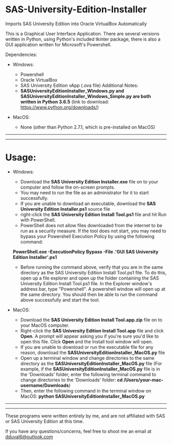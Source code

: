 # SAS-University-Edition-Installer
Imports SAS University Edition into Oracle VirtualBox Automatically

This is a Graphical User Interface Application. There are several versions written in Python, using Python's included tkinter package, there is also a GUI application written for Microsoft's Powershell.

Dependencies: 
- Windows:
    - Powershell 
    - Oracle VirtualBox
    - SAS University Edition vApp (.ova file)
    Additional Notes:
    - **SASUniversityEditionInstaller_Windows.py and SASUniversityEditionInstaller_Windows_Simple.py are both written in Python 3.6.5** (link to download: https://www.python.org/downloads/)

- MacOS:
    - None (other than Python 2.7.1, which is pre-installed on MacOS)
    
________________________________________________________________________________________________________________________________
________________________________________________________________________________________________________________________________

# Usage:

- Windows:
    - Download the **SAS University Edition Installer.exe** file on to your computer and follow the on-screen prompts. 
    - You may need to run the file as an administrator for it to start successfully.
    - If you are unable to download an executable, download the **SAS University Edition Installer.ps1** source file
    - right-click the **SAS University Edition Install Tool.ps1** file and hit Run with PowerShell.
    - PowerShell does not allow files downloaded from the internet to be run as a security measure. If the tool does not start,  you may need to bypass your Powershell Execution Policy by using the following command:
    
    **PowerShell.exe -ExecutionPolicy Bypass -File .\'GUI SAS University Edition Installer'.ps1**

    - Before running the command above, verify that you are in the same directory as the SAS University Edition Install Tool.ps1 file. To do this, open up a file explorer and open up the folder containing the SAS University Edition Install Tool.ps1 file. In the Explorer window's address bar, type "Powershell". A powershell window will open up at the same directory. You should then be able to run the command above successfully and start the tool.

- MacOS:
    - Download the **SAS University Edition Install Tool.app.zip** file on to your MacOS computer.
    - Right-click the **SAS University Edition Install Tool.app** file and click **Open**. A prompt will appear asking you if you're sure you'd like to open this file. Click **Open** and the Install tool window will open.
    - If you are unable to download or run the executable file for any reason, download the **SASUniversityEditionInstaller_MacOS.py** file
    - Open up a terminal window and change directories to the same directory as the **SASUniversityEditionInstaller_MacOS.py** file (For example, if the **SASUniversityEditionInstaller_MacOS.py** file is in the 'Downloads' folder, enter the following terminal command to change directories to the 'Downloads' folder: **cd /Users/your-mac-username/Downloads**)
    - Then, enter the following command in the terminal window on MacOS: **python SASUniversityEditionInstaller_MacOS.py**
    

********************************************************************************************************************************
********************************************************************************************************************************

These programs were written entirely by me, and are not affiliated with SAS or SAS University Edition at this time.

If you have any questions/concerns, feel free to shoot me an email at dduval6@outlook.com
